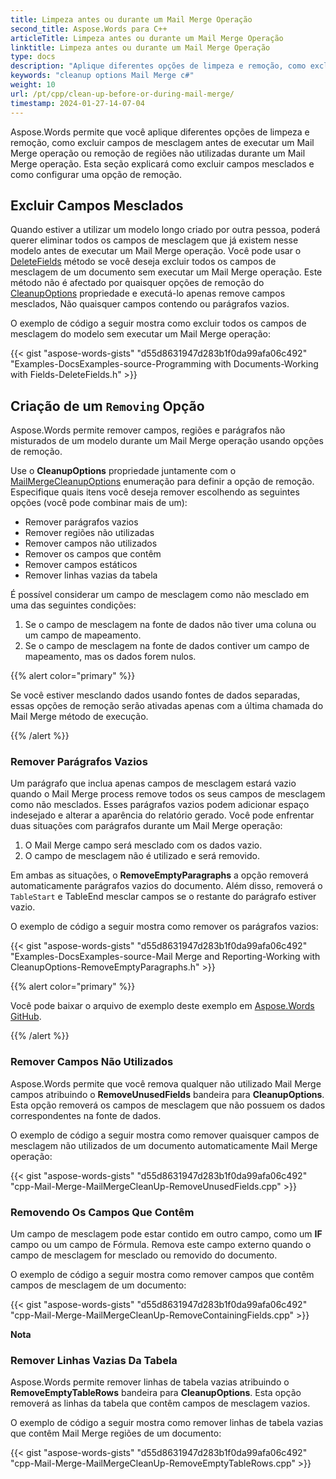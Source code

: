 ```yaml
---
title: Limpeza antes ou durante um Mail Merge Operação
second_title: Aspose.Words para C++
articleTitle: Limpeza antes ou durante um Mail Merge Operação
linktitle: Limpeza antes ou durante um Mail Merge Operação
type: docs
description: "Aplique diferentes opções de limpeza e remoção, como excluir campos de mesclagem antes de executar um Mail Merge operação ou remoção de regiões não utilizadas durante um Mail Merge operação."
keywords: "cleanup options Mail Merge c#"
weight: 10
url: /pt/cpp/clean-up-before-or-during-mail-merge/
timestamp: 2024-01-27-14-07-04
---
```


Aspose.Words permite que você aplique diferentes opções de limpeza e remoção, como excluir campos de mesclagem antes de executar um Mail Merge operação ou remoção de regiões não utilizadas durante um Mail Merge operação. Esta seção explicará como excluir campos mesclados e como configurar uma opção de remoção.

## Excluir Campos Mesclados

Quando estiver a utilizar um modelo longo criado por outra pessoa, poderá querer eliminar todos os campos de mesclagem que já existem nesse modelo antes de executar um Mail Merge operação. Você pode usar o [DeleteFields](https://reference.aspose.com/words/cpp/aspose.words.mailmerging/mailmerge/deletefields/) método se você deseja excluir todos os campos de mesclagem de um documento sem executar um Mail Merge operação. Este método não é afectado por quaisquer opções de remoção do [CleanupOptions](https://reference.aspose.com/words/cpp/aspose.words.mailmerging/mailmerge/get_cleanupoptions/) propriedade e executá-lo apenas remove campos mesclados, Não quaisquer campos contendo ou parágrafos vazios.

O exemplo de código a seguir mostra como excluir todos os campos de mesclagem do modelo sem executar um Mail Merge operação:

{{< gist "aspose-words-gists" "d55d8631947d283b1f0da99afa06c492" "Examples-DocsExamples-source-Programming with Documents-Working with Fields-DeleteFields.h" >}}

## Criação de um `Removing` Opção

Aspose.Words permite remover campos, regiões e parágrafos não misturados de um modelo durante um Mail Merge operação usando opções de remoção.

Use o **CleanupOptions** propriedade juntamente com o [MailMergeCleanupOptions](https://reference.aspose.com/words/cpp/aspose.words.mailmerging/mailmergecleanupoptions/) enumeração para definir a opção de remoção. Especifique quais itens você deseja remover escolhendo as seguintes opções (você pode combinar mais de um):

* Remover parágrafos vazios
* Remover regiões não utilizadas
* Remover campos não utilizados
* Remover os campos que contêm
* Remover campos estáticos
* Remover linhas vazias da tabela

É possível considerar um campo de mesclagem como não mesclado em uma das seguintes condições:

1. Se o campo de mesclagem na fonte de dados não tiver uma coluna ou um campo de mapeamento.
2. Se o campo de mesclagem na fonte de dados contiver um campo de mapeamento, mas os dados forem nulos.

{{% alert color="primary" %}}

Se você estiver mesclando dados usando fontes de dados separadas, essas opções de remoção serão ativadas apenas com a última chamada do Mail Merge método de execução.

{{% /alert %}}

### Remover Parágrafos Vazios

Um parágrafo que inclua apenas campos de mesclagem estará vazio quando o Mail Merge process remove todos os seus campos de mesclagem como não mesclados. Esses parágrafos vazios podem adicionar espaço indesejado e alterar a aparência do relatório gerado. Você pode enfrentar duas situações com parágrafos durante um Mail Merge operação:

1. O Mail Merge campo será mesclado com os dados vazio.
2. O campo de mesclagem não é utilizado e será removido.

Em ambas as situações, o **RemoveEmptyParagraphs** a opção removerá automaticamente parágrafos vazios do documento. Além disso, removerá o `TableStart` e TableEnd mesclar campos se o restante do parágrafo estiver vazio.

O exemplo de código a seguir mostra como remover os parágrafos vazios:

{{< gist "aspose-words-gists" "d55d8631947d283b1f0da99afa06c492" "Examples-DocsExamples-source-Mail Merge and Reporting-Working with CleanupOptions-RemoveEmptyParagraphs.h" >}}

{{% alert color="primary" %}}

Você pode baixar o arquivo de exemplo deste exemplo em [Aspose.Words GitHub](https://github.com/aspose-words/Aspose.Words-for-C/tree/master/Examples).

{{% /alert %}}

### Remover Campos Não Utilizados

Aspose.Words permite que você remova qualquer não utilizado Mail Merge campos atribuindo o **RemoveUnusedFields** bandeira para **CleanupOptions**. Esta opção removerá os campos de mesclagem que não possuem os dados correspondentes na fonte de dados.

O exemplo de código a seguir mostra como remover quaisquer campos de mesclagem não utilizados de um documento automaticamente Mail Merge operação:

{{< gist "aspose-words-gists" "d55d8631947d283b1f0da99afa06c492" "cpp-Mail-Merge-MailMergeCleanUp-RemoveUnusedFields.cpp" >}}

### Removendo Os Campos Que Contêm

Um campo de mesclagem pode estar contido em outro campo, como um **IF** campo ou um campo de Fórmula. Remova este campo externo quando o campo de mesclagem for mesclado ou removido do documento.

O exemplo de código a seguir mostra como remover campos que contêm campos de mesclagem de um documento:

{{< gist "aspose-words-gists" "d55d8631947d283b1f0da99afa06c492" "cpp-Mail-Merge-MailMergeCleanUp-RemoveContainingFields.cpp" >}}

**Nota**

### Remover Linhas Vazias Da Tabela

Aspose.Words permite remover linhas de tabela vazias atribuindo o **RemoveEmptyTableRows** bandeira para **CleanupOptions**. Esta opção removerá as linhas da tabela que contêm campos de mesclagem vazios.

O exemplo de código a seguir mostra como remover linhas de tabela vazias que contêm Mail Merge regiões de um documento:

{{< gist "aspose-words-gists" "d55d8631947d283b1f0da99afa06c492" "cpp-Mail-Merge-MailMergeCleanUp-RemoveEmptyTableRows.cpp" >}}
